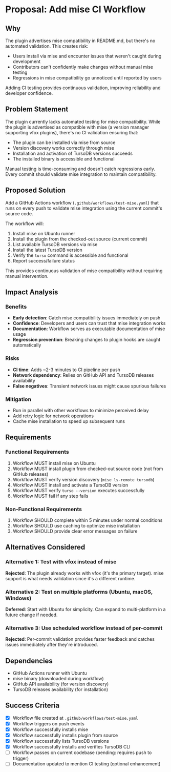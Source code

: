 # Proposal: Add mise CI Workflow

## Why

The plugin advertises mise compatibility in README.md, but there's no automated validation. This creates risk:
- Users install via mise and encounter issues that weren't caught during development
- Contributors can't confidently make changes without manual mise testing
- Regressions in mise compatibility go unnoticed until reported by users

Adding CI testing provides continuous validation, improving reliability and developer confidence.

## Problem Statement

The plugin currently lacks automated testing for mise compatibility. While the plugin is advertised as compatible with mise (a version manager supporting vfox plugins), there's no CI validation ensuring that:
- The plugin can be installed via mise from source
- Version discovery works correctly through mise
- Installation and activation of TursoDB versions succeeds
- The installed binary is accessible and functional

Manual testing is time-consuming and doesn't catch regressions early. Every commit should validate mise integration to maintain compatibility.

## Proposed Solution

Add a GitHub Actions workflow (`.github/workflows/test-mise.yaml`) that runs on every push to validate mise integration using the current commit's source code.

The workflow will:
1. Install mise on Ubuntu runner
2. Install the plugin from the checked-out source (current commit)
3. List available TursoDB versions via mise
4. Install the latest TursoDB version
5. Verify the `turso` command is accessible and functional
6. Report success/failure status

This provides continuous validation of mise compatibility without requiring manual intervention.

## Impact Analysis

### Benefits
- **Early detection**: Catch mise compatibility issues immediately on push
- **Confidence**: Developers and users can trust that mise integration works
- **Documentation**: Workflow serves as executable documentation of mise usage
- **Regression prevention**: Breaking changes to plugin hooks are caught automatically

### Risks
- **CI time**: Adds ~2-3 minutes to CI pipeline per push
- **Network dependency**: Relies on GitHub API and TursoDB releases availability
- **False negatives**: Transient network issues might cause spurious failures

### Mitigation
- Run in parallel with other workflows to minimize perceived delay
- Add retry logic for network operations
- Cache mise installation to speed up subsequent runs

## Requirements

### Functional Requirements
1. Workflow MUST install mise on Ubuntu
2. Workflow MUST install plugin from checked-out source code (not from GitHub releases)
3. Workflow MUST verify version discovery (`mise ls-remote tursodb`)
4. Workflow MUST install and activate a TursoDB version
5. Workflow MUST verify `turso --version` executes successfully
6. Workflow MUST fail if any step fails

### Non-Functional Requirements
1. Workflow SHOULD complete within 5 minutes under normal conditions
2. Workflow SHOULD use caching to optimize mise installation
3. Workflow SHOULD provide clear error messages on failure

## Alternatives Considered

### Alternative 1: Test with vfox instead of mise
**Rejected**: The plugin already works with vfox (it's the primary target). mise support is what needs validation since it's a different runtime.

### Alternative 2: Test on multiple platforms (Ubuntu, macOS, Windows)
**Deferred**: Start with Ubuntu for simplicity. Can expand to multi-platform in a future change if needed.

### Alternative 3: Use scheduled workflow instead of per-commit
**Rejected**: Per-commit validation provides faster feedback and catches issues immediately after they're introduced.

## Dependencies

- GitHub Actions runner with Ubuntu
- mise binary (downloaded during workflow)
- GitHub API availability (for version discovery)
- TursoDB releases availability (for installation)

## Success Criteria

- [x] Workflow file created at `.github/workflows/test-mise.yaml`
- [x] Workflow triggers on push events
- [x] Workflow successfully installs mise
- [x] Workflow successfully installs plugin from source
- [x] Workflow successfully lists TursoDB versions
- [x] Workflow successfully installs and verifies TursoDB CLI
- [ ] Workflow passes on current codebase (pending: requires push to trigger)
- [ ] Documentation updated to mention CI testing (optional enhancement)
